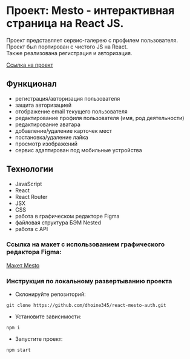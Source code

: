 # Проект: Mesto - интерактивная страница на React JS.

Проект представляет сервис-галерею с профилем пользователя. Проект был портирован с чистого JS на React.  
Также реализована регистрация и авторизация.

[Ссылка на проект](https://dhoine345.github.io/react-mesto-auth/)

## Функционал
- регистрация/авторизация пользователя
- защита авторизацией
- отображение email текущего пользователя
- редактирование профиля пользователя (имя, род деятельности)
- редактирование аватара
- добавление/удаление карточек мест
- постановка/удаление лайка
- просмотр изображений
- сервис адаптирован под мобильные устройства

## Технологии

- JavaScript
- React
- React Router
- JSX
- CSS
- работа в графическом редакторе Figma
- файловая структура БЭМ Nested
- работа с API

### Ссылка на макет с использованием графического редактора Figma:
[Макет Mesto](https://www.figma.com/file/5H3gsn5lIGPwzBPby9jAOo/JavaScript.-Sprint-12?node-id=0%3A1)

### Инструкция по локальному развертыванию проекта
- Склонируйте репозиторий:
```
git clone https://github.com/dhoine345/react-mesto-auth.git
```
- Установите зависимости:
```
npm i
```
- Запустите проект:
```
npm start
```

